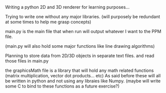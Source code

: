 Writing a python 2D and 3D renderer for learning purposes...

Trying to write one without any major libraries. (will purposely be redundant at some times to help me grasp concepts)

main.py is the main file that when run will output whatever I want to the PPM file. 

(main.py will also hold some major functions like line drawing algorithms)

Planning to store data from 2D/3D objects in separate text files. and read those files in main.py

the graphicsMath file is a library that will hold any math related functions (matrix multiplication, vector dot products... etc) As said before these
will all be written in python and not using any libraies like Numpy. (maybe will write some C to bind to these functions as a future exercise?)



